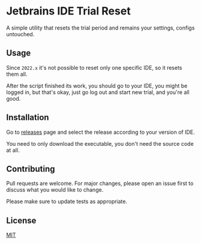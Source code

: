 # Jetbrains IDE Trial Reset

A simple utility that resets the trial period and remains your settings, configs untouched.

## Usage

Since ```2022.x``` it's not possible to reset only one specific IDE, so it resets them all.

After the script finished its work, you should go to your IDE, you might be logged in, but that's okay, just go log out and start new trial, and you're all good.

## Installation

Go to [releases](https://github.com/aquarell-dev/jetbrains-ide-trial-reset/releases) page and select the release according to your version of IDE.

You need to only download the executable, you don't need the source code at all.

## Contributing

Pull requests are welcome. For major changes, please open an issue first
to discuss what you would like to change.

Please make sure to update tests as appropriate.

## License

[MIT](https://choosealicense.com/licenses/mit/)